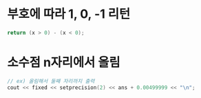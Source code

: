 # 부호에 따라 1, 0, -1 리턴
```cpp
return (x > 0) - (x < 0);
```

# 소수점 n자리에서 올림
```cpp
// ex) 올림해서 둘째 자리까지 출력
cout << fixed << setprecision(2) << ans + 0.00499999 << "\n";
```